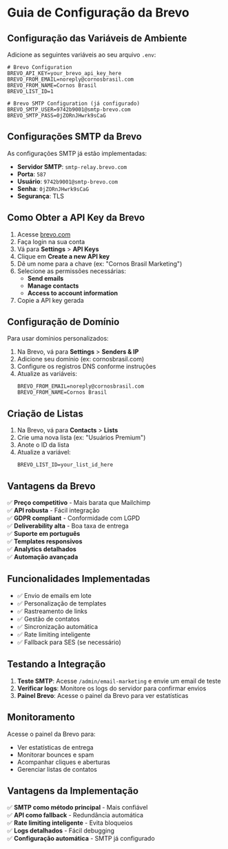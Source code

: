 # Guia de Configuração da Brevo

## Configuração das Variáveis de Ambiente

Adicione as seguintes variáveis ao seu arquivo `.env`:

```env
# Brevo Configuration
BREVO_API_KEY=your_brevo_api_key_here
BREVO_FROM_EMAIL=noreply@cornosbrasil.com
BREVO_FROM_NAME=Cornos Brasil
BREVO_LIST_ID=1

# Brevo SMTP Configuration (já configurado)
BREVO_SMTP_USER=9742b9001@smtp-brevo.com
BREVO_SMTP_PASS=0jZORnJHwrk9sCaG
```

## Configurações SMTP da Brevo

As configurações SMTP já estão implementadas:

- **Servidor SMTP**: `smtp-relay.brevo.com`
- **Porta**: `587`
- **Usuário**: `9742b9001@smtp-brevo.com`
- **Senha**: `0jZORnJHwrk9sCaG`
- **Segurança**: TLS

## Como Obter a API Key da Brevo

1. Acesse [brevo.com](https://www.brevo.com)
2. Faça login na sua conta
3. Vá para **Settings** > **API Keys**
4. Clique em **Create a new API key**
5. Dê um nome para a chave (ex: "Cornos Brasil Marketing")
6. Selecione as permissões necessárias:
   - **Send emails**
   - **Manage contacts**
   - **Access to account information**
7. Copie a API key gerada

## Configuração de Domínio

Para usar domínios personalizados:

1. Na Brevo, vá para **Settings** > **Senders & IP**
2. Adicione seu domínio (ex: cornosbrasil.com)
3. Configure os registros DNS conforme instruções
4. Atualize as variáveis:
   ```env
   BREVO_FROM_EMAIL=noreply@cornosbrasil.com
   BREVO_FROM_NAME=Cornos Brasil
   ```

## Criação de Listas

1. Na Brevo, vá para **Contacts** > **Lists**
2. Crie uma nova lista (ex: "Usuários Premium")
3. Anote o ID da lista
4. Atualize a variável:
   ```env
   BREVO_LIST_ID=your_list_id_here
   ```

## Vantagens da Brevo

✅ **Preço competitivo** - Mais barata que Mailchimp  
✅ **API robusta** - Fácil integração  
✅ **GDPR compliant** - Conformidade com LGPD  
✅ **Deliverability alta** - Boa taxa de entrega  
✅ **Suporte em português**  
✅ **Templates responsivos**  
✅ **Analytics detalhados**  
✅ **Automação avançada**  

## Funcionalidades Implementadas

- ✅ Envio de emails em lote
- ✅ Personalização de templates
- ✅ Rastreamento de links
- ✅ Gestão de contatos
- ✅ Sincronização automática
- ✅ Rate limiting inteligente
- ✅ Fallback para SES (se necessário)

## Testando a Integração

1. **Teste SMTP**: Acesse `/admin/email-marketing` e envie um email de teste
2. **Verificar logs**: Monitore os logs do servidor para confirmar envios
3. **Painel Brevo**: Acesse o painel da Brevo para ver estatísticas

## Monitoramento

Acesse o painel da Brevo para:
- Ver estatísticas de entrega
- Monitorar bounces e spam
- Acompanhar cliques e aberturas
- Gerenciar listas de contatos

## Vantagens da Implementação

✅ **SMTP como método principal** - Mais confiável  
✅ **API como fallback** - Redundância automática  
✅ **Rate limiting inteligente** - Evita bloqueios  
✅ **Logs detalhados** - Fácil debugging  
✅ **Configuração automática** - SMTP já configurado  
